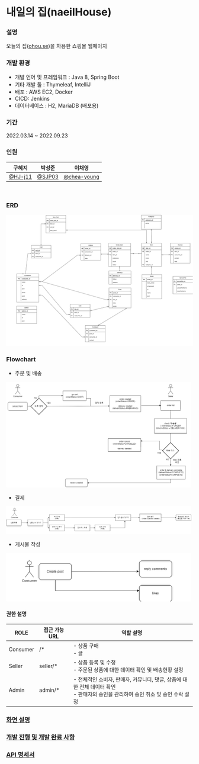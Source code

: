 # 내일의 집(naeilHouse)

### 설명

오늘의 집(<a href="http://ohou.se">ohou.se</a>)을 차용한 쇼핑몰 웹페이지 

### 개발 환경

- 개발 언어 및 프레임워크 : Java 8,  Spring Boot 
- 기타 개발 툴 : Thymeleaf, IntelliJ
- 배포 : AWS EC2, Docker
- CICD: Jenkins
- 데이터베이스 : H2, MariaDB (배포용)

### 기간
2022.03.14 ~ 2022.09.23

### 인원
| 구혜지  | 박성준 | 이채영 |
| :----: | :----: | :----: | 
| [@HJ-j11](https://github.com/HJ-j11) | [@SJP03](https://github.com/SJP03) | [@chea-young](https://github.com/chea-young) |

<br/>

### ERD
<img src="./img/HouseERD.png" width="600px">

### Flowchart
- 주문 및 배송

<img src="./img/flowchart/OrderAndDelivery.png" width="500px">

- 결제

<img src="./img/flowchart/Pay.png" width="500px">

- 게시물 작성

<img src="./img/flowchart/Post.png" width="500px">

#### 권한 설명

|ROLE|접근 가능 URL|역할 설명|
|--------|---------|-------------|
|Consumer| /* | - 상품 구매 </br> - 글  </br> |
|Seller|seller/* |- 상품 등록 및 수정 </br> - 주문된 상품에 대한 데이터 확인 및 배송현황 설정|
|Admin|admin/*|- 전체적인 소비자, 판매자, 커뮤니티, 댓글, 상품에 대한 전체 데이터 확인 </br> - 판매자의 승인을 관리하여 승인 취소 및 승인 수락 설정|

### [화면 설명](https://github.com/HJ-j11/naeilHouse/wiki/%ED%8E%98%EC%9D%B4%EC%A7%80-%EC%A0%95%EB%A6%AC)

### [개발 진행 및 개발 완료 사항](./doc/progress.md)

### [API 명세서](./doc/api_table.md)
